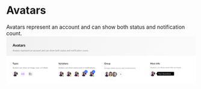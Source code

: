 # Avatars
Avatars represent an account and can show both status and notification count. 
![](./Avatars.png)